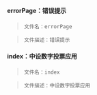 #### errorPage：错误提示
>`
文件名：errorPage
`

>`
文件描述：错误提示
`
#### index：中设数字投票应用
>`
文件名：index
`

>`
文件描述：中设数字投票应用
`
